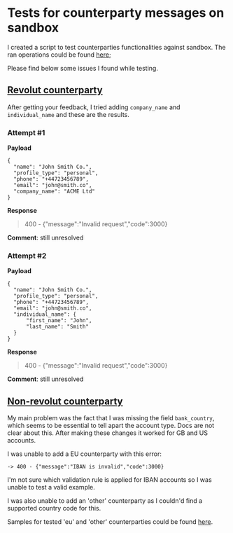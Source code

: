 # Tests for counterparty messages on sandbox

I created a script to test counterparties functionalities against sandbox. The ran operations could be found [here](https://github.com/feliun/revolut/blob/master/bin/playground.js#L61-L70);

Please find below some issues I found while testing.

## [Revolut counterparty](https://revolutdev.github.io/business-api/?shell--sandbox#add-revolut-counterparty)

After getting your feedback, I tried adding `company_name` and `individual_name` and these are the results.

### Attempt #1

**Payload**

```
{
  "name": "John Smith Co.",
  "profile_type": "personal",
  "phone": "+44723456789",
  "email": "john@smith.co",
  "company_name": "ACME Ltd"
}
```

**Response**
> 400 - {"message":"Invalid request","code":3000}

**Comment**: still unresolved

### Attempt #2

**Payload**

```
{
  "name": "John Smith Co.",
  "profile_type": "personal",
  "phone": "+44723456789",
  "email": "john@smith.co",
  "individual_name": {
      "first_name": "John",
      "last_name": "Smith"
  }
}
```

**Response**
> 400 - {"message":"Invalid request","code":3000}

**Comment**: still unresolved

## [Non-revolut counterparty](https://revolutdev.github.io/business-api/?shell--sandbox#add-non-revolut-counterparty)

My main problem was the fact that I was missing the field `bank_country`, which seems to be essential to tell apart the account type. Docs are not clear about this. After making these changes it worked for GB and US accounts.

I was unable to add a EU counterparty with this error:

`-> 400 - {"message":"IBAN is invalid","code":3000}`

I'm not sure which validation rule is applied for IBAN accounts so I was unable to test a valid example.

I was also unable to add an 'other' counterparty as I couldn'd find a supported country code for this.

Samples for tested 'eu' and 'other' counterparties could be found [here](https://github.com/feliun/revolut/tree/master/test/fixtures/counterparties).
